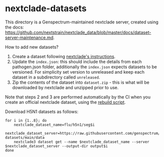 # nextclade-datasets

This directory is a Genspectrum-maintained nextclade server, created using the docs: https://github.com/nextstrain/nextclade_data/blob/master/docs/dataset-server-maintenance.md. 

How to add new datasets?

1. Create a dataset following [nextclade's instructions](https://github.com/nextstrain/nextclade_data/blob/master/docs/dataset-creation-guide.md).
2. Update the `index.json`: this should include the details from each pathogen.json folder, additionally the `index.json` expects datasets to be versioned. For simplicity set version to unreleased and keep each dataset in a subdirectory called `unreleased`.
3. Zip the contents of the dataset into `dataset.zip` - this is what will be downloaded by nextclade and unzipped prior to use.

Note that steps 2 and 3 are performed automatically by the CI when you create an official nextclade dataset, using the [rebuild script](https://github.com/nextstrain/nextclade_data/blob/master/scripts/rebuild/). 


Download H5N1 datasets as follows:
```
for i in {1..8}; do 
    nextclade_dataset_name=flu/h5n1/seg$i
    nextclade_dataset_server=https://raw.githubusercontent.com/genspectrum/nextclade-datasets/main/data
    nextclade3 dataset get --name $nextclade_dataset_name --server $nextclade_dataset_server --output-dir output$i
done
```